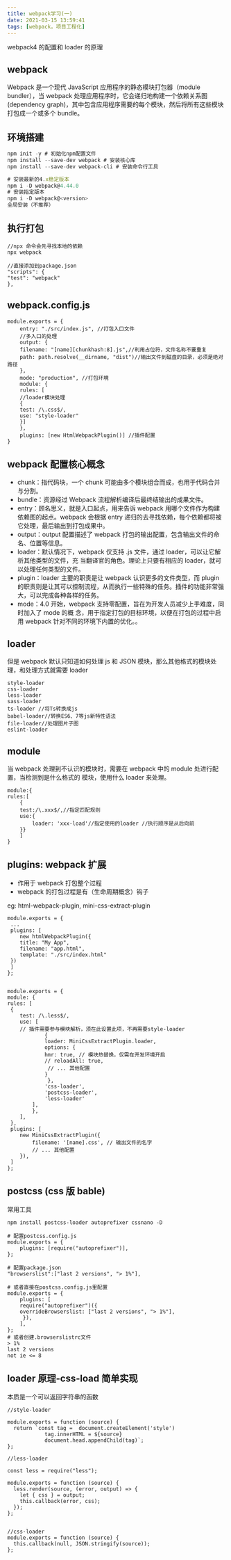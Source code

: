 ```yaml
---
title: webpack学习(一)
date: 2021-03-15 13:59:41
tags: [webpack，项目工程化]
---
```


webpack4 的配置和 loader 的原理

<!--more-->

## webpack

Webpack 是⼀个现代 JavaScript 应⽤程序的静态模块打包器（module bundler），当 webpack 处理应⽤程序时，它会递归地构建⼀个依赖关系图(dependency graph)，其中包含应⽤程序需要的每个模块，然后将所有这些模块打包成⼀个或多个 bundle。

## 环境搭建

```javascript
npm init -y # 初始化npm配置⽂件
npm install --save-dev webpack # 安装核⼼库
npm install --save-dev webpack-cli # 安装命令⾏⼯具

# 安装最新的4.x稳定版本
npm i -D webpack@4.44.0
# 安装指定版本
npm i -D webpack@<version>
全局安装（不推荐）
```

## 执行打包

```
//npx 命令会先寻找本地的依赖
npx webpack

//直接添加到package.json
"scripts": {
"test": "webpack"
},
```

## webpack.config.js

```
module.exports = {
    entry: "./src/index.js", //打包⼊⼝⽂件
    //多⼊⼝的处理
    output: {
    filename: "[name][chunkhash:8].js",//利⽤占位符，⽂件名称不要重复
    path: path.resolve(__dirname, "dist")//输出⽂件到磁盘的⽬录，必须是绝对路径
    },
    mode: "production", //打包环境
    module: {
    rules: [
    //loader模块处理
    {
    test: /\.css$/,
    use: "style-loader"
    }]
    },
    plugins: [new HtmlWebpackPlugin()] //插件配置
}
```

## webpack 配置核⼼概念

- chunk：指代码块，⼀个 chunk 可能由多个模块组合⽽成，也⽤于代码合并与分割。
- bundle：资源经过 Webpack 流程解析编译后最终结输出的成果⽂件。
- entry：顾名思义，就是⼊⼝起点，⽤来告诉 webpack ⽤哪个⽂件作为构建依赖图的起点。webpack 会根据 entry 递归的去寻找依赖，每个依赖都将被它处理，最后输出到打包成果中。
- output：output 配置描述了 webpack 打包的输出配置，包含输出⽂件的命名、位置等信息。
- loader：默认情况下，webpack 仅⽀持 .js ⽂件，通过 loader，可以让它解析其他类型的⽂件，充
  当翻译官的⻆⾊。理论上只要有相应的 loader，就可以处理任何类型的⽂件。
- plugin：loader 主要的职责是让 webpack 认识更多的⽂件类型，⽽ plugin 的职责则是让其可以控制流程，从⽽执⾏⼀些特殊的任务。插件的功能⾮常强⼤，可以完成各种各样的任务。
- mode：4.0 开始，webpack ⽀持零配置，旨在为开发⼈员减少上⼿难度，同时加⼊了 mode 的概
  念，⽤于指定打包的⽬标环境，以便在打包的过程中启⽤ webpack 针对不同的环境下内置的优化。。

## loader

但是 webpack 默认只知道如何处理 js 和 JSON 模块，那么其他格式的模块处理，和处理⽅式就需要 loader

```
style-loader
css-loader
less-loader
sass-loader
ts-loader //将Ts转换成js
babel-loader//转换ES6、7等js新特性语法
file-loader//处理图⽚⼦图
eslint-loader
```

## module

当 webpack 处理到不认识的模块时，需要在 webpack 中的 module 处进⾏配置，当检测到是什么格式的
模块，使⽤什么 loader 来处理。

```
module:{
rules:[
    {
    test:/\.xxx$/,//指定匹配规则
    use:{
        loader: 'xxx-load'//指定使⽤的loader //执行顺序是从后向前
    }}
    ]
}
```

## plugins: webpack 扩展

- 作⽤于 webpack 打包整个过程
- webpack 的打包过程是有（⽣命周期概念）钩⼦

eg: html-webpack-plugin, mini-css-extract-plugin

```
module.exports = {
 ...
 plugins: [
    new htmlWebpackPlugin({
    title: "My App",
    filename: "app.html",
    template: "./src/index.html"
 })
 ]
};


module.exports = {
module: {
rules: [
 {
    test: /\.less$/,
    use: [
    // 插件需要参与模块解析，须在此设置此项，不再需要style-loader
            {
            loader: MiniCssExtractPlugin.loader,
            options: {
            hmr: true, // 模块热替换，仅需在开发环境开启
            // reloadAll: true,
             // ... 其他配置
            }
             },
            'css-loader',
            'postcss-loader',
            'less-loader'
        ],
        },
    ],
 },
 plugins: [
    new MiniCssExtractPlugin({
        filename: '[name].css', // 输出⽂件的名字
        // ... 其他配置
    }),
 ]
};

```

## postcss (css 版 bable)

常用工具

`npm install postcss-loader autoprefixer cssnano -D`

```
# 配置postcss.config.js
module.exports = {
    plugins: [require("autoprefixer")],
};

# 配置package.json
"browserslist":["last 2 versions", "> 1%"],

# 或者直接在postcss.config.js⾥配置
module.exports = {
    plugins: [
    require("autoprefixer")({
    overrideBrowserslist: ["last 2 versions", "> 1%"],
     }),
    ],
};
# 或者创建.browserslistrc⽂件
> 1%
last 2 versions
not ie <= 8
```

## loader 原理-css-load 简单实现

本质是一个可以返回字符串的函数

```
//style-loader

module.exports = function (source) {
  return `const tag =  document.createElement('style')
            tag.innerHTML = ${source}
            document.head.appendChild(tag)`;
};

//less-loader

const less = require("less");

module.exports = function (source) {
  less.render(source, (error, output) => {
    let { css } = output;
    this.callback(error, css);
  });
};


//css-loader
module.exports = function (source) {
  this.callback(null, JSON.stringify(source));
};


```
